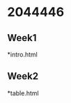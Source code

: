 # 2044446
## Week1
*intro.html

## Week2
*table.html

<!--stackedit_data:
eyJoaXN0b3J5IjpbMjEyMzk4MDk0NF19
-->